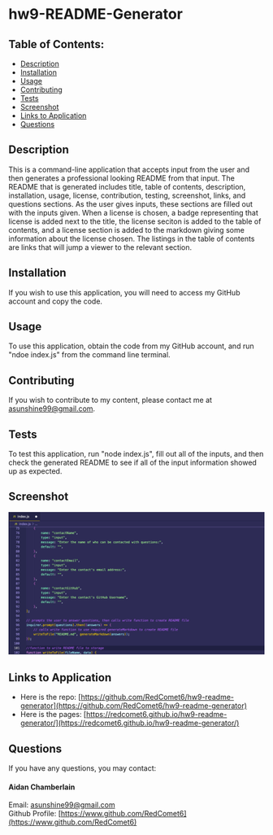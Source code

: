 # hw9-README-Generator 

## Table of Contents:
* [Description](./README.md#description)
* [Installation](./README.md#installation)
* [Usage](./README.md#usage)
* [Contributing](./README.md#contributing)
* [Tests](./README.md#tests)
* [Screenshot](./README.md#screenshot)
* [Links to Application](./README.md#links-to-application)
* [Questions](./README.md#questions)
    
## Description
This is a command-line application that accepts input from the user and then generates a professional looking README from that input. The README that is generated includes title, table of contents, description, installation, usage, license, contribution, testing, screenshot, links, and questions sections. As the user gives inputs, these sections are filled out with the inputs given. When a license is chosen, a badge representing that license is added next to the title, the license seciton is added to the table of contents, and a license section is added to the markdown giving some information about the license chosen. The listings in the table of contents are links that will jump a viewer to the relevant section.

## Installation
If you wish to use this application, you will need to access my GitHub account and copy the code.

## Usage
To use this application, obtain the code from my GitHub account, and run "ndoe index.js" from the command line terminal.


## Contributing
If you wish to contribute to my content, please contact me at asunshine99@gmail.com.

## Tests
To test this application, run "node index.js", fill out all of the inputs, and then check the generated README to see if all of the input information showed up as expected.

## Screenshot
    
![](./img/aidan-chamberlain-hw9-screenshot.png)
    
## Links to Application
    
-   Here is the repo: [https://github.com/RedComet6/hw9-readme-generator](https://github.com/RedComet6/hw9-readme-generator)
-   Here is the pages: [https://redcomet6.github.io/hw9-readme-generator/](https://redcomet6.github.io/hw9-readme-generator/)
    
## Questions
If you have any questions, you may contact:

#### Aidan Chamberlain
Email: asunshine99@gmail.com  
Github Profile: [https://www.github.com/RedComet6](https://www.github.com/RedComet6)